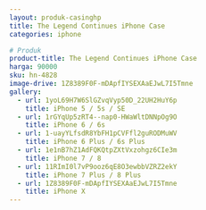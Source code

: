 ```yaml
---
layout: produk-casinghp
title: The Legend Continues iPhone Case
categories: iphone

# Produk
product-title: The Legend Continues iPhone Case
harga: 90000
sku: hn-4828
image-drive: 1Z8389F0F-mDApfIYSEXAaEJwL7I5Tmne
gallery:
  - url: 1yoL69H7W6SlGZvqVyp50D_22UH2HuY6p
    title: iPhone 5 / 5s / SE
  - url: 1rGYqUp5zRT4--nap0-HWaWltDNNpOg9O
    title: iPhone 6 / 6s
  - url: 1-uayYLfsdR8YbFH1pCVFfl2guRODMuWV
    title: iPhone 6 Plus / 6s Plus
  - url: 1e1nB7hZ1AdFQKQtpZXtVxzohgz6CIe3m
    title: iPhone 7 / 8
  - url: 11RImI0l7vP9ooz6qE8O3ewbbVZRZ2ekY
    title: iPhone 7 Plus / 8 Plus
  - url: 1Z8389F0F-mDApfIYSEXAaEJwL7I5Tmne
    title: iPhone X
---
```


